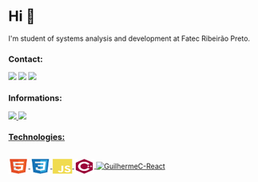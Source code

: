 # Hi 👋
I'm student of systems analysis and development at Fatec Ribeirão Preto.
<!--
**guicrisostomo/guicrisostomo** is a ✨ _special_ ✨ repository because its `README.md` (this file) appears on your GitHub profile.

Here are some ideas to get you started:

- 🔭 I’m currently working on ...
- 🌱 I’m currently learning ...
- 👯 I’m looking to collaborate on ...
- 🤔 I’m looking for help with ...
- 💬 Ask me about ...
- 📫 How to reach me: ...
- 😄 Pronouns: ...
- ⚡ Fun fact: ...
-->

### Contact:

<div>
<a href="https://instagram.com/guicrisostomo" target="_blank"><img src="https://img.shields.io/badge/-Instagram-%23E4405F?style=for-the-badge&logo=instagram&logoColor=white" target="_blank"></a>
<a href = "mailto:guilherme.silva9872@gmail.com"><img src="https://img.shields.io/badge/Gmail-D14836?style=for-the-badge&logo=gmail&logoColor=white" target="_blank"></a>
<a href="https://www.linkedin.com/in/guilherme-crisostomo-872b401b3/" target="_blank"><img src="https://img.shields.io/badge/-LinkedIn-%230077B5?style=for-the-badge&logo=linkedin&logoColor=white" target="_blank"></a>   
</div>

### Informations:

<div>
<a href="https://github.com/guicrisostomo">
<img height="180em" src="https://github-readme-stats.vercel.app/api/top-langs/?username=guicrisostomo&layout=compact&langs_count=7&theme=dracula"/>
<img height="180em" src="https://github-readme-stats.vercel.app/api?username=guicrisostomo&show_icons=true&theme=dracula&include_all_commits=true&count_private=true"/>
</div>
  
### Technologies:
  
 <div style="display: inline_block"><br>
  <img align="center" alt="GuilhermeC-HTML" height="30" width="40" src="https://raw.githubusercontent.com/devicons/devicon/master/icons/html5/html5-original.svg">
  <img align="center" alt="GuilhermeC-CSS" height="30" width="40" src="https://raw.githubusercontent.com/devicons/devicon/master/icons/css3/css3-original.svg">
  <img align="center" alt="GuilhermeC-Js" height="30" width="40" src="https://raw.githubusercontent.com/devicons/devicon/master/icons/javascript/javascript-plain.svg">
  <img align="center" alt="GuilhermeC-C++" height="30" width="40" src="https://raw.githubusercontent.com/devicons/devicon/master/icons/cplusplus/cplusplus-plain.svg">
  <img align="center" alt="GuilhermeC-React" height="30" width="40" src="https://cdn.jsdelivr.net/gh/devicons/devicon/icons/react/react-original-wordmark.svg" />
</div><br>
